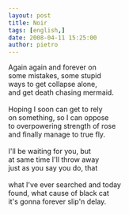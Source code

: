 ```yaml
---
layout: post
title: Noir
tags: [english,]
date: 2008-04-11 15:25:00
author: pietro
---
```

Again again and forever on<br/>some mistakes, some stupid<br/>ways to get collapse alone,<br/>and get death chasing mermaid.<br/><br/>Hoping I soon can get to rely<br/>on something, so I can oppose<br/>to overpowering strength of rose<br/>and finally manage to true fly.<br/><br/>I'll be waiting for you, but<br/>at same time I'll throw away<br/>just as you say you do, that<br/><br/>what I've ever searched and today<br/>found, what cause of black cat<br/>it's gonna forever slip'n delay.
